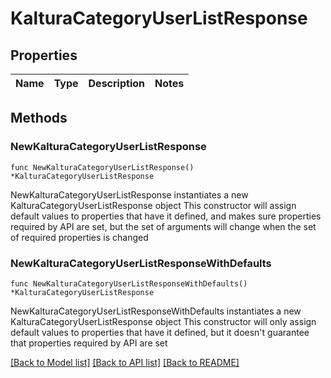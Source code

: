 # KalturaCategoryUserListResponse

## Properties

Name | Type | Description | Notes
------------ | ------------- | ------------- | -------------

## Methods

### NewKalturaCategoryUserListResponse

`func NewKalturaCategoryUserListResponse() *KalturaCategoryUserListResponse`

NewKalturaCategoryUserListResponse instantiates a new KalturaCategoryUserListResponse object
This constructor will assign default values to properties that have it defined,
and makes sure properties required by API are set, but the set of arguments
will change when the set of required properties is changed

### NewKalturaCategoryUserListResponseWithDefaults

`func NewKalturaCategoryUserListResponseWithDefaults() *KalturaCategoryUserListResponse`

NewKalturaCategoryUserListResponseWithDefaults instantiates a new KalturaCategoryUserListResponse object
This constructor will only assign default values to properties that have it defined,
but it doesn't guarantee that properties required by API are set


[[Back to Model list]](../README.md#documentation-for-models) [[Back to API list]](../README.md#documentation-for-api-endpoints) [[Back to README]](../README.md)


